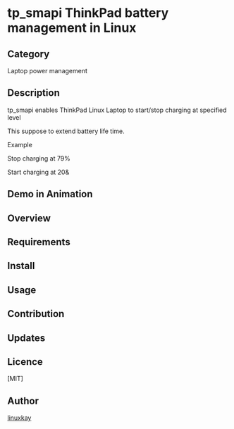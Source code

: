 # tp_smapi ThinkPad battery management in Linux 

## Category

Laptop power management

## Description

tp_smapi enables ThinkPad Linux Laptop to start/stop charging at specified level

This suppose to extend battery life time.

Example

Stop charging at 79%

Start charging at 20&

## Demo in Animation

## Overview

## Requirements

## Install

## Usage

## Contribution

## Updates

## Licence
[MIT]

## Author

[linuxkay](https://github.com/linuxkay)

